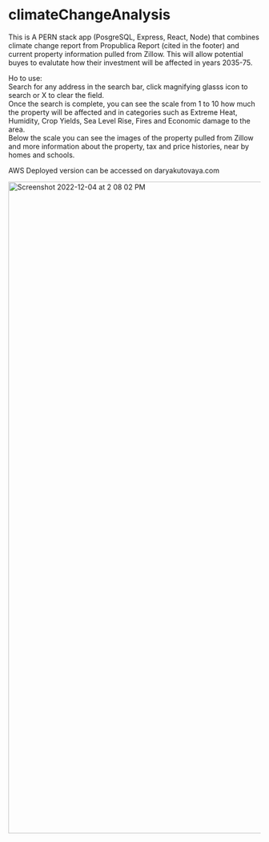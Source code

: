 # climateChangeAnalysis
This is A PERN stack app (PosgreSQL, Express, React, Node) that combines climate change report from Propublica Report (cited in the footer) and current property information pulled from Zillow. This will allow potential buyes to evalutate how their investment will be affected in years 2035-75. 

Ho to use: <br>
Search for any address in the search bar, click magnifying glasss icon to search or X to clear the field. <br>
Once the search is complete, you can see the scale from 1 to 10 how much the property will be affected and in categories such as Extreme Heat, Humidity, Crop Yields, Sea Level Rise, Fires and Economic damage to the area. <br>
Below the scale you can see the images of the property pulled from Zillow and more information about the property, tax and price histories, near by homes and schools. <br>

AWS Deployed version can be accessed on daryakutovaya.com

<img width="1299" alt="Screenshot 2022-12-04 at 2 08 02 PM" src="https://user-images.githubusercontent.com/55549546/205739728-1da7e7d7-f684-4949-ba1e-ce804b47c3a6.png">
